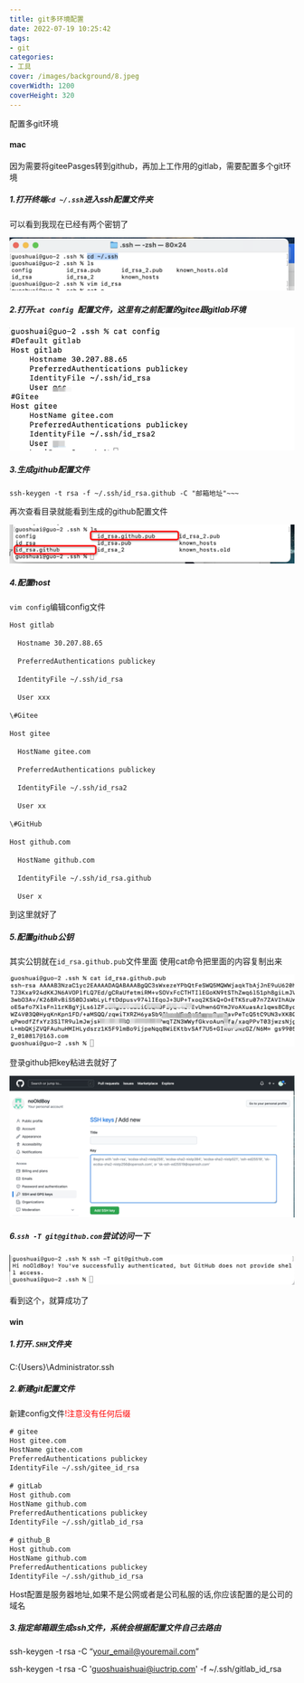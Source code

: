 ```yaml
---
title: git多环境配置
date: 2022-07-19 10:25:42
tags:
- git
categories:
- 工具
cover: /images/background/8.jpeg
coverWidth: 1200
coverHeight: 320
---
```


配置多git环境

<!-- more -->

#### mac

因为需要将giteePasges转到github，再加上工作用的gitlab，需要配置多个git环境

##### 1.打开终端`cd ~/.ssh`进入ssh配置文件夹

可以看到我现在已经有两个密钥了

![image-20220719104006871](./git%E5%A4%9A%E7%8E%AF%E5%A2%83%E9%85%8D%E7%BD%AE/image-20220719104006871-8198409.png)

##### 2.打开`cat config `配置文件，这里有之前配置的gitee跟gitlab环境

![image-20220719104233243](./git%E5%A4%9A%E7%8E%AF%E5%A2%83%E9%85%8D%E7%BD%AE/image-20220719104233243-8198555.png)

##### 3.生成github配置文件

~~~apl
ssh-keygen -t rsa -f ~/.ssh/id_rsa.github -C "邮箱地址"~~~
~~~

再次查看目录就能看到生成的github配置文件

![image-20220719105231763](./git%E5%A4%9A%E7%8E%AF%E5%A2%83%E9%85%8D%E7%BD%AE/image-20220719105231763.png)

##### 4.配置host

`vim config`编辑config文件

```apl
Host gitlab

  Hostname 30.207.88.65

  PreferredAuthentications publickey

  IdentityFile ~/.ssh/id_rsa

  User xxx

\#Gitee

Host gitee

  HostName gitee.com

  PreferredAuthentications publickey

  IdentityFile ~/.ssh/id_rsa2

  User xx

\#GitHub

Host github.com

  HostName github.com

  IdentityFile ~/.ssh/id_rsa.github

  User x
```

到这里就好了

##### 5.配置github公钥

其实公钥就在`id_rsa.github.pub`文件里面  使用cat命令把里面的内容复制出来

![image-20220719110445331](./git%E5%A4%9A%E7%8E%AF%E5%A2%83%E9%85%8D%E7%BD%AE/image-20220719110445331-8199886.png)

登录github把key粘进去就好了

![image-20220719110734607](./git%E5%A4%9A%E7%8E%AF%E5%A2%83%E9%85%8D%E7%BD%AE/image-20220719110734607-8200055.png)

##### 6.`ssh -T git@github.com`尝试访问一下

![image-20220719111158473](./git%E5%A4%9A%E7%8E%AF%E5%A2%83%E9%85%8D%E7%BD%AE/image-20220719111158473.png)

看到这个，就算成功了

#### win

##### 1.打开`.SHH`文件夹

C:\{Users}\Administrator\.ssh

##### 2.新建git配置文件

新建config文件<font color="red">!注意没有任何后缀</font>

```apl
# gitee
Host gitee.com
HostName gitee.com
PreferredAuthentications publickey
IdentityFile ~/.ssh/gitee_id_rsa

# gitLab
Host github.com
HostName github.com
PreferredAuthentications publickey
IdentityFile ~/.ssh/gitlab_id_rsa

# github_B
Host github.com
HostName github.com
PreferredAuthentications publickey
IdentityFile ~/.ssh/github_id_rsa

```

Host配置是服务器地址,如果不是公网或者是公司私服的话,你应该配置的是公司的域名

##### 3.指定邮箱跟生成ssh文件，系统会根据配置文件自己去路由

ssh-keygen -t rsa -C “your_email@youremail.com”

ssh-keygen -t rsa -C 'guoshuaishuai@iuctrip.com' -f ~/.ssh/gitlab_id_rsa
